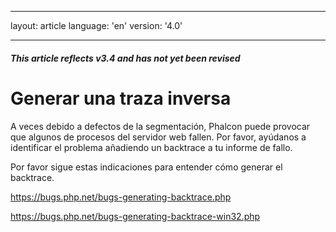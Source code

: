 * * *

layout: article language: 'en' version: '4.0'

* * *

<h5 class="alert alert-warning">This article reflects v3.4 and has not yet been revised</h5>

# Generar una traza inversa

A veces debido a defectos de la segmentación, Phalcon puede provocar que algunos de procesos del servidor web fallen. Por favor, ayúdanos a identificar el problema añadiendo un backtrace a tu informe de fallo.

Por favor sigue estas indicaciones para entender cómo generar el backtrace.

<https://bugs.php.net/bugs-generating-backtrace.php>

<https://bugs.php.net/bugs-generating-backtrace-win32.php>